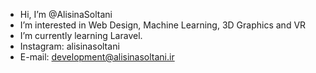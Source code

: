 - Hi, I’m @AlisinaSoltani
- I’m interested in Web Design, Machine Learning, 3D Graphics and VR
- I’m currently learning Laravel.
- Instagram: alisinasoltani
- E-mail: development@alisinasoltani.ir
